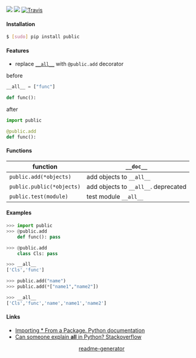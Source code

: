 <!--
https://pypi.org/project/readme-generator/
-->

[![](https://img.shields.io/pypi/pyversions/public.svg?longCache=True)](https://pypi.org/project/public/)
[![](https://img.shields.io/pypi/v/public.svg?maxAge=3600)](https://pypi.org/project/public/)
[![Travis](https://api.travis-ci.org/looking-for-a-job/public.py.svg?branch=master)](https://travis-ci.org/looking-for-a-job/public.py/)

#### Installation
```bash
$ [sudo] pip install public
```

#### Features
+   replace [`__all__`](https://stackoverflow.com/questions/44834/can-someone-explain-all-in-python) with `@public.add` decorator


before
```python
__all__ = ["func"]

def func():
```

after
```python
import public

@public.add
def func():
```

#### Functions
function|`__doc__`
-|-
`public.add(*objects)` |add objects to `__all__`
`public.public(*objects)` |add objects to `__all__`. deprecated
`public.test(module)` |test module `__all__`

#### Examples
```python
>>> import public
>>> @public.add
    def func(): pass

>>> @public.add
    class Cls: pass

>>> __all__
['Cls','func']

>>> public.add("name")
>>> public.add(*["name1","name2"])

>>> __all__
['Cls','func','name','name1','name2']
```

#### Links
+   [Importing * From a Package. Python documentation](https://docs.python.org/3/tutorial/modules.html#importing-from-a-package)
+   [Can someone explain __all__ in Python? Stackoverflow](https://stackoverflow.com/questions/44834/can-someone-explain-all-in-python)

<p align="center">
    <a href="https://pypi.org/project/readme-generator/">readme-generator</a>
</p>